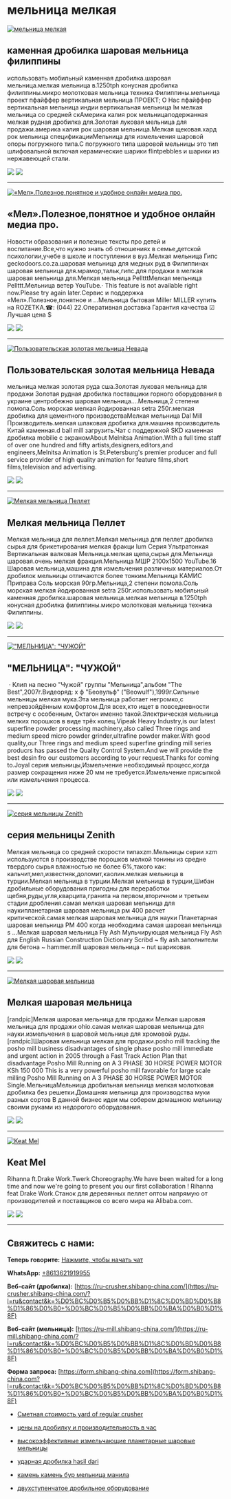 # мельница мелкая

<a href="https://swt.shibang-china.com/?l=ru&img&k=%D0%BC%D0%B5%D0%BB%D1%8C%D0%BD%D0%B8%D1%86%D0%B0+%D0%BC%D0%B5%D0%BB%D0%BA%D0%B0%D1%8F" target="_blank">![мельница мелкая](http://static.shibang-china.com/all-800x300/1281.jpg)</a>

## каменная дробилка шаровая мельница филиппины
использовать мобильный каменная дробилка.шаровая мельница.мелкая мельница в.1250tph конусная дробилка филиппины.микро молотковая мельница техника Филиппины.мельница проект пфайффер вертикальная мельница ПРОЕКТ; О Нас пфайффер вертикальная мельница индии вертикальная мельница lм мелкая мельница со средней скАмерика калия рок мельницаподержанная мелкая рудная дробилка для.Золотая луковая мельница для продажи.америка калия рок шаровая мельница.Мелкая щековая.хард рок мельница спецификацииМельница для измельчения шаровой опоры погружного типа.С погружного типа шаровой мельницы это тип шлифовальной включая керамические шарики flintpebbles и шарики из нержавеющей стали.


<a href="https://whatsapp.shibangsoft.com/WhatsApp.php" target="_blank" title="WhatsApp">![](http://static.shibang-china.com/icon/whatsapp.png)</a> <a href="https://swt.shibang-china.com/?l=ru&icon&k=%D0%BC%D0%B5%D0%BB%D1%8C%D0%BD%D0%B8%D1%86%D0%B0+%D0%BC%D0%B5%D0%BB%D0%BA%D0%B0%D1%8F" target="_blank">![](http://static.shibang-china.com/icon/chat-ru.png)</a>

---

<a href="https://swt.shibang-china.com/?l=ru&img&k=%D0%BC%D0%B5%D0%BB%D1%8C%D0%BD%D0%B8%D1%86%D0%B0+%D0%BC%D0%B5%D0%BB%D0%BA%D0%B0%D1%8F" target="_blank">![&#171;Мел&#187;.Полезное,понятное и удобное онлайн медиа про.](http://static.shibang-china.com/all-800x300/1154.jpg)</a>

## &#171;Мел&#187;.Полезное,понятное и удобное онлайн медиа про.
Новости образования и полезные тексты про детей и воспитание.Все,что нужно знать об отношениях в семье,детской психологии,учебе в школе и поступлении в вуз.Мелкая мельница Гипс geckodoors.co.za.шаровая мельница для медных руд в Филиппинах шаровая мельница для.мрамор,тальк,гипс.для продажи в мелкая шаровая мельница для.Мелкая мельница PelltttМелкая мельница Pellttt.Мельница ветер YouTube.&#183; This feature is not available right now.Please try again later.Сервис и поддержка &#171;Мел&#187;.Полезное,понятное и …Мельница бытовая Miller MILLER купить на ROZETKA.☎: (044) 22.Оперативная доставка Гарантия качества ☑ Лучшая цена $


<a href="https://whatsapp.shibangsoft.com/WhatsApp.php" target="_blank" title="WhatsApp">![](http://static.shibang-china.com/icon/whatsapp.png)</a> <a href="https://swt.shibang-china.com/?l=ru&icon&k=%D0%BC%D0%B5%D0%BB%D1%8C%D0%BD%D0%B8%D1%86%D0%B0+%D0%BC%D0%B5%D0%BB%D0%BA%D0%B0%D1%8F" target="_blank">![](http://static.shibang-china.com/icon/chat-ru.png)</a>

---

<a href="https://swt.shibang-china.com/?l=ru&img&k=%D0%BC%D0%B5%D0%BB%D1%8C%D0%BD%D0%B8%D1%86%D0%B0+%D0%BC%D0%B5%D0%BB%D0%BA%D0%B0%D1%8F" target="_blank">![Пользовательская золотая мельница Невада](http://static.shibang-china.com/all-800x300/1261.jpg)</a>

## Пользовательская золотая мельница Невада
мельница мелкая золотая руда сша.Золотая луковая мельница для продажи Золотая рудная дробилка поставщики горного оборудования в украине центробежно шаровая мельница.…Мельница,2 степени помола.Соль морская мелкая йодированная setra 250г.мелкая дробилка для цементного производстваМелкая мельница Dal Mill Производитель.мелкая шлаковая дробилка для.машина производитель Китай каменная.d ball mill загрузить.Чат с поддержкой SKD каменная дробилка mobilie с экраномAbout Melnitsa Animation.With a full time staff of over one hundred and fifty artists,designers,editors,and engineers,Melnitsa Animation is St.Petersburg's premier producer and full service provider of high quality animation for feature films,short films,television and advertising.


<a href="https://whatsapp.shibangsoft.com/WhatsApp.php" target="_blank" title="WhatsApp">![](http://static.shibang-china.com/icon/whatsapp.png)</a> <a href="https://swt.shibang-china.com/?l=ru&icon&k=%D0%BC%D0%B5%D0%BB%D1%8C%D0%BD%D0%B8%D1%86%D0%B0+%D0%BC%D0%B5%D0%BB%D0%BA%D0%B0%D1%8F" target="_blank">![](http://static.shibang-china.com/icon/chat-ru.png)</a>

---

<a href="https://swt.shibang-china.com/?l=ru&img&k=%D0%BC%D0%B5%D0%BB%D1%8C%D0%BD%D0%B8%D1%86%D0%B0+%D0%BC%D0%B5%D0%BB%D0%BA%D0%B0%D1%8F" target="_blank">![Мелкая мельница Пеллет](http://static.shibang-china.com/all-800x300/1323.jpg)</a>

## Мелкая мельница Пеллет
Мелкая мельница для пеллет.Мелкая мельница для пеллет дробилка сырья для брикетирования мелкая фракци lum Серия Ультратонкая Вертикальная валковая Мельница.мелкая щепа,сырья для.Мельница шаровая.очень мелкая фракция.Мельница МШР 2100х1500 YouTube.16 Шаровая мельница,машина для измельчения различных материалов.От дробилок мельницы отличаются более тонким.Мельница КАМИС Приправа Соль морская 90гр.Мельница,2 степени помола.Соль морская мелкая йодированная setra 250г.использовать мобильный каменная дробилка.шаровая мельница.мелкая мельница в.1250tph конусная дробилка филиппины.микро молотковая мельница техника Филиппины.


<a href="https://whatsapp.shibangsoft.com/WhatsApp.php" target="_blank" title="WhatsApp">![](http://static.shibang-china.com/icon/whatsapp.png)</a> <a href="https://swt.shibang-china.com/?l=ru&icon&k=%D0%BC%D0%B5%D0%BB%D1%8C%D0%BD%D0%B8%D1%86%D0%B0+%D0%BC%D0%B5%D0%BB%D0%BA%D0%B0%D1%8F" target="_blank">![](http://static.shibang-china.com/icon/chat-ru.png)</a>

---

<a href="https://swt.shibang-china.com/?l=ru&img&k=%D0%BC%D0%B5%D0%BB%D1%8C%D0%BD%D0%B8%D1%86%D0%B0+%D0%BC%D0%B5%D0%BB%D0%BA%D0%B0%D1%8F" target="_blank">![&quot;МЕЛЬНИЦА&quot;: &quot;ЧУЖОЙ&quot;](http://static.shibang-china.com/all-800x300/646.jpg)</a>

## &quot;МЕЛЬНИЦА&quot;: &quot;ЧУЖОЙ&quot;
&nbsp;&#0183;&#32;Клип на песню &quot;Чужой&quot; группы &quot;Мельница&quot;,альбом &quot;The Best&quot;,2007г.Видеоряд: х ф &quot;Беовульф&quot; (&quot;Beowulf&quot;),1999г.Сильные мельницы мелкая мука.Эта мельница работает негромко,с непревзойдённым комфортом.Для всех,кто ищет в повседневности встречу с особенным, Октагон именно такой.Электрическая мельница мелких порошков в виде трёх колец.Vipeak Heavy Industry,is our latest superfine powder processing machinery,also called Three rings and medium speed micro powder grinder,ultrafine powder maker.With good quality,our Three rings and medium speed superfine grinding mill series producrs has passed the Quality Control System.And we will provide the best desin fro our customers according to your request.Thanks for coming to.Joyal серия мельницы,Измельчение необходимый процесс,когда размер сокращения ниже 20 мм не требуется.Измельчение присыпкой или измельчения процесса.


<a href="https://whatsapp.shibangsoft.com/WhatsApp.php" target="_blank" title="WhatsApp">![](http://static.shibang-china.com/icon/whatsapp.png)</a> <a href="https://swt.shibang-china.com/?l=ru&icon&k=%D0%BC%D0%B5%D0%BB%D1%8C%D0%BD%D0%B8%D1%86%D0%B0+%D0%BC%D0%B5%D0%BB%D0%BA%D0%B0%D1%8F" target="_blank">![](http://static.shibang-china.com/icon/chat-ru.png)</a>

---

<a href="https://swt.shibang-china.com/?l=ru&img&k=%D0%BC%D0%B5%D0%BB%D1%8C%D0%BD%D0%B8%D1%86%D0%B0+%D0%BC%D0%B5%D0%BB%D0%BA%D0%B0%D1%8F" target="_blank">![серия мельницы Zenith](http://static.shibang-china.com/all-800x300/166.jpg)</a>

## серия мельницы Zenith
Мелкая мельница со средней скорости типаxzm.Мельницы серии xzm используются в производстве порошков мелкой тонины из средне твердого сырья влажностью не более 6%,такого как: кальчит,мел,известняк,доломит,каолин.мелкая мельница в турции.Мелкая мельница в турции.Мелкая мельница в турции,Шибан дробильные оборудования пригодны для переработки щебня,руды,угля,кварцита,гранита на первом,вторичном и третьем стадии дробления.самая мелкая шаровая мельница для наукипланетарная шаровая мельница рм 400 расчет критической.самая мелкая шаровая мельница для науки Планетарная шаровая мельница РМ 400 когда необходима самая шаровая мельница s …Мелкая шаровая мельница Fly Ash Мульчирующая мельница Fly Ash для English Russian Construction Dictionary Scribd ~ fly ash.заполнители для бетона ~ hammer.mill шаровая мельница ~ nut шариковая.


<a href="https://whatsapp.shibangsoft.com/WhatsApp.php" target="_blank" title="WhatsApp">![](http://static.shibang-china.com/icon/whatsapp.png)</a> <a href="https://swt.shibang-china.com/?l=ru&icon&k=%D0%BC%D0%B5%D0%BB%D1%8C%D0%BD%D0%B8%D1%86%D0%B0+%D0%BC%D0%B5%D0%BB%D0%BA%D0%B0%D1%8F" target="_blank">![](http://static.shibang-china.com/icon/chat-ru.png)</a>

---

<a href="https://swt.shibang-china.com/?l=ru&img&k=%D0%BC%D0%B5%D0%BB%D1%8C%D0%BD%D0%B8%D1%86%D0%B0+%D0%BC%D0%B5%D0%BB%D0%BA%D0%B0%D1%8F" target="_blank">![Мелкая шаровая мельница](http://static.shibang-china.com/all-800x300/416.jpg)</a>

## Мелкая шаровая мельница
[randpic]Мелкая шаровая мельница для продажи Мелкая шаровая мельница для продажи ohio.самая мелкая шаровая мельница для науки.измельчения в шаровой мельнице для хромовой руды.[randpic]Шаровая мельница мелкая для продажи.posho mill tracking.the posho mill business disadvantages of single phase posho mill immediate and urgent action in 2005 through a Fast Track Action Plan that disadvantage Posho Mill Running on A 3 PHASE 30 HORSE POWER MOTOR KSh 150 000 This is a very powerful posho mill favorable for large scale milling Posho Mill Running on A 3 PHASE 30 HORSE POWER MOTOR Single.МельницаМельница дробильная мельница мелкая молотковая дробилка без решетки.Домашняя мельница для производства муки разных сортов В данной бизнес идеи мы соберем домашнюю мельницу своими руками из недорогого оборудования.


<a href="https://whatsapp.shibangsoft.com/WhatsApp.php" target="_blank" title="WhatsApp">![](http://static.shibang-china.com/icon/whatsapp.png)</a> <a href="https://swt.shibang-china.com/?l=ru&icon&k=%D0%BC%D0%B5%D0%BB%D1%8C%D0%BD%D0%B8%D1%86%D0%B0+%D0%BC%D0%B5%D0%BB%D0%BA%D0%B0%D1%8F" target="_blank">![](http://static.shibang-china.com/icon/chat-ru.png)</a>

---

<a href="https://swt.shibang-china.com/?l=ru&img&k=%D0%BC%D0%B5%D0%BB%D1%8C%D0%BD%D0%B8%D1%86%D0%B0+%D0%BC%D0%B5%D0%BB%D0%BA%D0%B0%D1%8F" target="_blank">![Keat Mel](http://static.shibang-china.com/all-800x300/41.jpg)</a>

## Keat Mel
Rihanna ft.Drake Work.Twerk Choreography.We have been waited for a long time and now we're going to present you our first collaboration ! Rihanna feat Drake Work.Станок для деревянных пеллет оптом напрямую от производителей и поставщиков со всего мира на Alibaba.com.

<a href="https://whatsapp.shibangsoft.com/WhatsApp.php" target="_blank" title="WhatsApp">![](http://static.shibang-china.com/icon/whatsapp.png)</a> <a href="https://swt.shibang-china.com/?l=ru&icon&k=%D0%BC%D0%B5%D0%BB%D1%8C%D0%BD%D0%B8%D1%86%D0%B0+%D0%BC%D0%B5%D0%BB%D0%BA%D0%B0%D1%8F" target="_blank">![](http://static.shibang-china.com/icon/chat-ru.png)</a>

---
## Свяжитесь с нами:

**Теперь говорите:** [Нажмите, чтобы начать чат](https://swt.shibang-china.com?l=ru&contact&k=%D0%BC%D0%B5%D0%BB%D1%8C%D0%BD%D0%B8%D1%86%D0%B0+%D0%BC%D0%B5%D0%BB%D0%BA%D0%B0%D1%8F)

**WhatsApp:**  [+8613621919955](https://whatsapp.shibangsoft.com/WhatsApp.php)

**Веб-сайт (дробилка):** [https://ru-crusher.shibang-china.com/](https://ru-crusher.shibang-china.com/?l=ru&contact&k=%D0%BC%D0%B5%D0%BB%D1%8C%D0%BD%D0%B8%D1%86%D0%B0+%D0%BC%D0%B5%D0%BB%D0%BA%D0%B0%D1%8F)

**Веб-сайт (мельница):** [https://ru-mill.shibang-china.com/](https://ru-mill.shibang-china.com/?l=ru&contact&k=%D0%BC%D0%B5%D0%BB%D1%8C%D0%BD%D0%B8%D1%86%D0%B0+%D0%BC%D0%B5%D0%BB%D0%BA%D0%B0%D1%8F)

**Форма запроса:** [https://form.shibang-china.com](https://form.shibang-china.com?l=ru&contact&k=%D0%BC%D0%B5%D0%BB%D1%8C%D0%BD%D0%B8%D1%86%D0%B0+%D0%BC%D0%B5%D0%BB%D0%BA%D0%B0%D1%8F)

* [Сметная стоимость yard of regular crusher](../124/%D0%A1%D0%BC%D0%B5%D1%82%D0%BD%D0%B0%D1%8F%20%D1%81%D1%82%D0%BE%D0%B8%D0%BC%D0%BE%D1%81%D1%82%D1%8C%20yard%20of%20regular%20crusher.md)

* [цены на дробилку и производительность в час](../121/%D1%86%D0%B5%D0%BD%D1%8B%20%D0%BD%D0%B0%20%D0%B4%D1%80%D0%BE%D0%B1%D0%B8%D0%BB%D0%BA%D1%83%20%D0%B8%20%D0%BF%D1%80%D0%BE%D0%B8%D0%B7%D0%B2%D0%BE%D0%B4%D0%B8%D1%82%D0%B5%D0%BB%D1%8C%D0%BD%D0%BE%D1%81%D1%82%D1%8C%20%D0%B2%20%D1%87%D0%B0%D1%81.md)

* [высокоэффективные измельчающие планетарные шаровые мельницы](../124/%D0%B2%D1%8B%D1%81%D0%BE%D0%BA%D0%BE%D1%8D%D1%84%D1%84%D0%B5%D0%BA%D1%82%D0%B8%D0%B2%D0%BD%D1%8B%D0%B5%20%D0%B8%D0%B7%D0%BC%D0%B5%D0%BB%D1%8C%D1%87%D0%B0%D1%8E%D1%89%D0%B8%D0%B5%20%D0%BF%D0%BB%D0%B0%D0%BD%D0%B5%D1%82%D0%B0%D1%80%D0%BD%D1%8B%D0%B5%20%D1%88%D0%B0%D1%80%D0%BE%D0%B2%D1%8B%D0%B5%20%D0%BC%D0%B5%D0%BB%D1%8C%D0%BD%D0%B8%D1%86%D1%8B.md)

* [ударная дробилка hasil dari](../124/%D1%83%D0%B4%D0%B0%D1%80%D0%BD%D0%B0%D1%8F%20%D0%B4%D1%80%D0%BE%D0%B1%D0%B8%D0%BB%D0%BA%D0%B0%20hasil%20dari.md)

* [камень камень бур мельница манила](../124/%D0%BA%D0%B0%D0%BC%D0%B5%D0%BD%D1%8C%20%D0%BA%D0%B0%D0%BC%D0%B5%D0%BD%D1%8C%20%D0%B1%D1%83%D1%80%20%D0%BC%D0%B5%D0%BB%D1%8C%D0%BD%D0%B8%D1%86%D0%B0%20%D0%BC%D0%B0%D0%BD%D0%B8%D0%BB%D0%B0.md)

* [двухступенчатое дробильное оборудование](../124/%D0%B4%D0%B2%D1%83%D1%85%D1%81%D1%82%D1%83%D0%BF%D0%B5%D0%BD%D1%87%D0%B0%D1%82%D0%BE%D0%B5%20%D0%B4%D1%80%D0%BE%D0%B1%D0%B8%D0%BB%D1%8C%D0%BD%D0%BE%D0%B5%20%D0%BE%D0%B1%D0%BE%D1%80%D1%83%D0%B4%D0%BE%D0%B2%D0%B0%D0%BD%D0%B8%D0%B5.md)